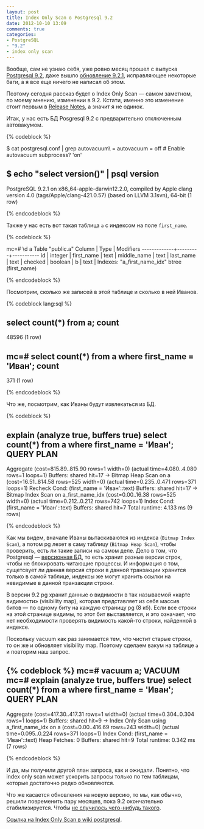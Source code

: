 ```yaml
---
layout: post
title: Index Only Scan в Postgresql 9.2
date: 2012-10-10 13:09
comments: true
categories:
- PostgreSQL
- "9.2"
- index only scan
---
```


Вообще, сам не узнаю себя, уже ровно месяц прошел с выпуска [Postgresql 9.2](http://www.postgresql.org/docs/9.2/static/release-9-2.html), даже вышло [обновление 9.2.1](http://www.postgresql.org/docs/9.2/static/release-9-2-1.html), исправляющее некоторые баги, а я все еще ничего не написал об этом.

Поэтому сегодня рассказ будет о Index Only Scan — самом заметном, по моему мнению, изменении в 9.2. Кстати, именно это
изменение стоит первым в [Release Notes](http://www.postgresql.org/docs/9.2/static/release-9-2.html), а значит я не
одинок.

<!-- more -->

Итак, у нас есть БД Posgresql 9.2 с предварительно отключенным автовакумом.

{% codeblock %}

$ cat postgresql.conf | grep autovacuum\ =
autovacuum = off			# Enable autovacuum subprocess?  'on'

$ echo "select version()" | psql
             version
-----------------------------------------------------------------------------
 PostgreSQL 9.2.1 on x86_64-apple-darwin12.2.0, compiled by Apple 
 clang version 4.0 (tags/Apple/clang-421.0.57) (based on LLVM 3.1svn), 64-bit
(1 row)

{% endcodeblock %}

Также у нас есть вот такая таблица `a` с индексом на поле `first_name`.

{% codeblock %}

mc=# \d a
         Table "public.a"
   Column    |  Type   | Modifiers 
-------------+---------+-----------
 id          | integer | 
 first_name  | text    | 
 middle_name | text    | 
 last_name   | text    | 
 checked     | boolean | 
 b           | text    | 
Indexes:
    "a_first_name_idx" btree (first_name)

{% endcodeblock %}

Посмотрим, сколько же записей в этой таблице и сколько в ней Иванов.

{% codeblock lang:sql %}

select count(*) from a;
 count 
-------
 48596
(1 row)

mc=# select count(*) from a where first_name = 'Иван';
 count 
-------
   371
(1 row)

{% endcodeblock %}

Что же, посмотрим, как Иваны будут извлекаться из БД.

{% codeblock %}

explain (analyze true, buffers true) select count(*) from a where first_name = 'Иван';
                                                             QUERY PLAN                                                             
------------------------------------------------------------------------------------------------------------------------------------
 Aggregate  (cost=815.89..815.90 rows=1 width=0) (actual time=4.080..4.080 rows=1 loops=1)
   Buffers: shared hit=17
   ->  Bitmap Heap Scan on a  (cost=16.51..814.58 rows=525 width=0) (actual time=0.235..0.471 rows=371 loops=1)
         Recheck Cond: (first_name = 'Иван'::text)
         Buffers: shared hit=17
         ->  Bitmap Index Scan on a_first_name_idx  (cost=0.00..16.38 rows=525 width=0) (actual time=0.212..0.212 rows=742 loops=1)
               Index Cond: (first_name = 'Иван'::text)
               Buffers: shared hit=7
 Total runtime: 4.133 ms
(9 rows)

{% endcodeblock %}

Как мы видем, вначале Иваны вытаскиваются из индекса (`Bitmap Index Scan`), а потом pg лезет в саму таблицу
(`Bitmap Heap Scan`), чтобы проверить, есть ли такие записи на самом деле. Дело в том, что Postgresql —
[версионная БД](http://www.postgresql.org/docs/9.2/static/mvcc-intro.html), то есть хранит разные версии строк, чтобы не
блокировать читающие процессы. И информация о том, сущетсвует ли данная версия строки в данной транзакции хранится
только в самой таблице, индексы же могут хранить ссылки на невидимые в данной транзакции строки.

В версии 9.2 pg хранит данные о видимости в так называемой «карте видимости» (visibility map), которая представляет из
себя массив битов — по одному биту на каждую страницу pg (8 кб). Если все строки на этой странице видимы, то этот бит
выставляется, и это означает, что нет необходимости проверять видимость какой-то строки, найденной в индексе.

Поскольку vacuum как раз занимается тем, что чистит старые строки, то он же и обновляет visibility map. Поэтому сделаем
вакум на таблице `a` и повторим наш запрос.

{% codeblock %}
mc=# vacuum a;
VACUUM
mc=# explain (analyze true, buffers true) select count(*) from a where first_name = 'Иван';
                                                             QUERY PLAN                                                              
-------------------------------------------------------------------------------------------------------------------------------------
 Aggregate  (cost=417.30..417.31 rows=1 width=0) (actual time=0.304..0.304 rows=1 loops=1)
   Buffers: shared hit=9
   ->  Index Only Scan using a_first_name_idx on a  (cost=0.00..416.69 rows=243 width=0) (actual time=0.095..0.224 rows=371 loops=1)
         Index Cond: (first_name = 'Иван'::text)
         Heap Fetches: 0
         Buffers: shared hit=9
 Total runtime: 0.342 ms
(7 rows)

{% endcodeblock %}

И да, мы получили другой план запроса, как и ожидали. Понятно, что index only scan может ускорить запросы только по тем
таблицам, которые достаточно редко обновляются.

Что же касается обновления на новую версию, то мы, как обычно, решили повременить пару месяцев, пока 9.2 окончательно
стабилизируется. Чтобы [не случилось чего-нибудь такого](http://www.sql.ru/forum/actualthread.aspx?tid=973589).

[Ссылка на Index Only Scan в wiki postgresql](http://wiki.postgresql.org/wiki/Index-only_scans).
